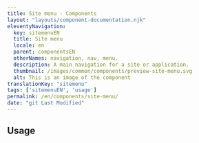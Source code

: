 ```yaml
---
title: Site menu - Components
layout: "layouts/component-documentation.njk"
eleventyNavigation:
  key: sitemenuEN
  title: Site menu
  locale: en
  parent: componentsEN
  otherNames: navigation, nav, menu.
  description: A main navigation for a site or application.
  thumbnail: /images/common/components/preview-site-menu.svg
  alt: This is an image of the component
translationKey: "sitemenu"
tags: ['sitemenuEN', 'usage']
permalink: /en/components/site-menu/
date: "git Last Modified"
---
```


## Usage